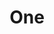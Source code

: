 ---
layout: default
title: "One"
img: /img/wordpress-plugin-development.jpg
price: 10
amazon: http://www.amazon.com/Professional-WordPress-Plugin-Development-Williams/dp/0470916222/ref=sr_1_sc_1?ie=UTF8&qid=1398798800&sr=8-1-spell&keywords=wordpress+plguin
---